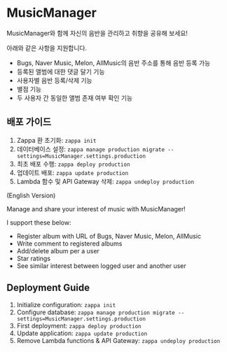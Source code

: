 # MusicManager

MusicManager와 함께 자신의 음반을 관리하고 취향을 공유해 보세요!

아래와 같은 사항을 지원합니다.

* Bugs, Naver Music, Melon, AllMusic의 음반 주소를 통해 음반 등록 가능
* 등록된 앨범에 대한 댓글 달기 기능
* 사용자별 음반 등록/삭제 기능
* 별점 기능
* 두 사용자 간 동일한 앨범 존재 여부 확인 기능

## 배포 가이드

1. Zappa 환 초기화: `zappa init`
2. 데이터베이스 설정: `zappa manage production migrate --settings=MusicManager.settings.production`
3. 최초 배포 수행: `zappa deploy production`
4. 업데이트 배포: `zappa update production`
5. Lambda 함수 및 API Gateway 삭제: `zappa undeploy production`

(English Version)

Manage and share your interest of music with MusicManager!

I support these below:

* Register album with URL of Bugs, Naver Music, Melon, AllMusic
* Write comment to registered albums
* Add/delete album per a user
* Star ratings
* See similar interest between logged user and another user

## Deployment Guide

1. Initialize configuration: `zappa init`
2. Configure database: `zappa manage production migrate --settings=MusicManager.settings.production`
3. First deployment: `zappa deploy production`
4. Update application: `zappa update production`
5. Remove Lambda functions & API Gateway: `zappa undeploy production`